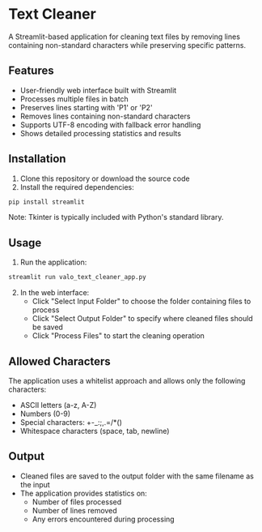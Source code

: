 # Text Cleaner

A Streamlit-based application for cleaning text files by removing lines containing non-standard characters while preserving specific patterns.

## Features

- User-friendly web interface built with Streamlit
- Processes multiple files in batch
- Preserves lines starting with 'P1' or 'P2'
- Removes lines containing non-standard characters
- Supports UTF-8 encoding with fallback error handling
- Shows detailed processing statistics and results

## Installation

1. Clone this repository or download the source code
2. Install the required dependencies:
```bash
pip install streamlit
```
Note: Tkinter is typically included with Python's standard library.

## Usage

1. Run the application:
```bash
streamlit run valo_text_cleaner_app.py
```

2. In the web interface:
   - Click "Select Input Folder" to choose the folder containing files to process
   - Click "Select Output Folder" to specify where cleaned files should be saved
   - Click "Process Files" to start the cleaning operation

## Allowed Characters

The application uses a whitelist approach and allows only the following characters:
- ASCII letters (a-z, A-Z)
- Numbers (0-9)
- Special characters: +-_:;,.=/\*()
- Whitespace characters (space, tab, newline)

## Output

- Cleaned files are saved to the output folder with the same filename as the input
- The application provides statistics on:
  - Number of files processed
  - Number of lines removed
  - Any errors encountered during processing
